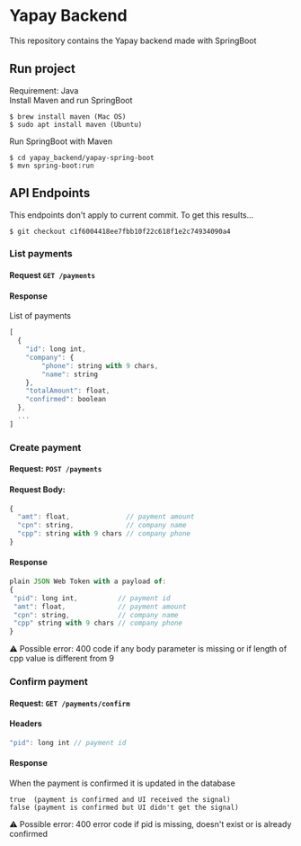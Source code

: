 # Yapay Backend
This repository contains the Yapay backend made with SpringBoot

## Run project
Requirement: Java <br>
Install Maven and run SpringBoot
```
$ brew install maven (Mac OS)
$ sudo apt install maven (Ubuntu)
```
Run SpringBoot with Maven
```
$ cd yapay_backend/yapay-spring-boot
$ mvn spring-boot:run
```

## API Endpoints
This endpoints don't apply to current commit. To get this results...
```
$ git checkout c1f6004418ee7fbb10f22c618f1e2c74934090a4
```


### List payments
#### Request ```GET /payments```
#### Response
List of payments
```js
[
  {
    "id": long int,
    "company": {
        "phone": string with 9 chars,
        "name": string
    },
    "totalAmount": float,
    "confirmed": boolean
  },
  ...
]
```

### Create payment
#### Request: ```POST /payments```
#### Request Body:
```js
{
  "amt": float,              // payment amount
  "cpn": string,             // company name
  "cpp": string with 9 chars // company phone
}
 ```
 #### Response
 ```js
plain JSON Web Token with a payload of:
{
  "pid": long int,          // payment id
  "amt": float,             // payment amount
  "cpn": string,            // company name
  "cpp" string with 9 chars // company phone
}
 ```
 :warning: Possible error: 400 code if any body parameter is missing or if length of cpp value is different from 9

### Confirm payment
#### Request: ```GET /payments/confirm```
#### Headers
```js
"pid": long int // payment id
```
#### Response
When the payment is confirmed it is updated in the database
```
true  (payment is confirmed and UI received the signal)
false (payment is confirmed but UI didn't get the signal)
```
:warning: Possible error: 400 error code if pid is missing, doesn't exist or is already confirmed

